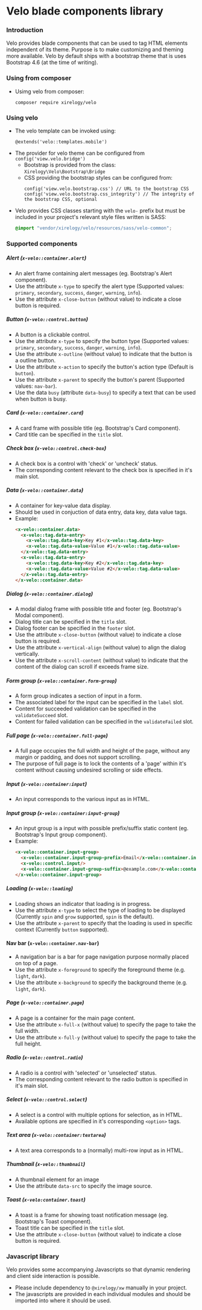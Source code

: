 # Velo blade components library

### Introduction

Velo provides blade components that can be used to tag HTML elements independent of its theme. Purpose is to make
customizing and theming more available. Velo by default ships with a bootstrap theme that is uses Bootstrap 4.6 (at the
time of writing).

### Using from composer

- Usimg velo from composer:
  ```
  composer require xirelogy/velo
  ```

### Using velo

- The velo template can be invoked using:
  ```
  @extends('velo::templates.mobile')
  ```
- The provider for velo theme can be configured from `config('view.velo.bridge')`
    - Bootstrap is provided from the class: `Xirelogy\Velo\Bootstrap\Bridge`
    - CSS providing the bootstrap styles can be configured from:
      ```
      config('view.velo.bootstrap.css') // URL to the bootstrap CSS
      config('view.velo.bootstrap.css_integrity') // The integrity of the bootstrap CSS, optional
      ```
- Velo provides CSS classes starting with the `velo-` prefix but must be included in your project's relevant style
  files written is SASS:
  ```scss
  @import "vendor/xirelogy/velo/resources/sass/velo-common";
  ```

### Supported components

##### Alert (`x-velo::container.alert`)

- An alert frame containing alert messages (eg. Bootstrap's Alert component).
- Use the attribute `x-type` to specify the alert type (Supported values: `primary`, `secondary`, `success`, `danger`, `warning`, `info`).
- Use the attribute `x-close-button` (without value) to indicate a close button is required.

##### Button (`x-velo::control.button`)

- A button is a clickable control.
- Use the attribute `x-type` to specify the button type (Supported values: `primary`, `secondary`, `success`, `danger`, `warning`, `info`).
- Use the attribute `x-outline` (without value) to indicate that the button is a outline button.
- Use the attribute `x-action` to specify the button's action type (Default is `button`).
- Use the attribute `x-parent` to specify the button's parent (Supported values: `nav-bar`).
- Use the data `busy` (attribute `data-busy`) to specify a text that can be used when button is busy.

##### Card (`x-velo::container.card`)

- A card frame with possible title (eg. Bootstrap's Card component).
- Card title can be specified in the `title` slot.

##### Check box (`x-velo::control.check-box`)

- A check box is a control with 'check' or 'uncheck' status.
- The corresponding content relevant to the check box is specified in it's main slot.

##### Data (`x-velo::container.data`)

- A container for key-value data display.
- Should be used in conjuction of data entry, data key, data value tags.
- Example:
  ```html
  <x-velo::container.data>
    <x-velo::tag.data-entry>
      <x-velo::tag.data-key>Key #1</x-velo::tag.data-key>
      <x-velo::tag.data-value>Value #1</x-velo::tag.data-value>
    </x-velo::tag.data-entry>
    <x-velo::tag.data-entry>
      <x-velo::tag.data-key>Key #2</x-velo::tag.data-key>
      <x-velo::tag.data-value>Value #2</x-velo::tag.data-value>
    </x-velo::tag.data-entry>
  </x-velo::container.data>
  ```

##### Dialog (`x-velo::container.dialog`)

- A modal dialog frame with possible title and footer (eg. Bootstrap's Modal component).
- Dialog title can be specified in the `title` slot.
- Dialog footer can be specified in the `footer` slot.
- Use the attribute `x-close-button` (without value) to indicate a close button is required.
- Use the attribute `x-vertical-align` (without value) to align the dialog vertically.
- Use the attribute `x-scroll-content` (without value) to indicate that the content of the dialog can scroll if exceeds frame size.

##### Form group (`x-velo::container.form-group`)

- A form group indicates a section of input in a form.
- The associated label for the input can be specified in the `label` slot.
- Content for succeeded validation can be specified in the `validateSucceed` slot.
- Content for failed validation can be specified in the `validateFailed` slot.

##### Full page (`x-velo::container.full-page`)

- A full page occupies the full width and height of the page, without any margin or padding, and does not support scrolling.
- The purpose of full page is to lock the contents of a 'page' within it's content without causing undesired scrolling or side effects.

##### Input (`x-velo::container:input`)

- An input corresponds to the various input as in HTML.

##### Input group (`x-velo::container:input-group`)

- An input group is a input with possible prefix/suffix static content (eg. Bootstrap's Input group component).
- Example:
  ```html
  <x-velo::container.input-group>
    <x-velo::container.input-group-prefix>Email</x-velo::container.input-group-prefix>
    <x-velo::control.input/>
    <x-velo::container.input-group-suffix>@example.com</x-velo::container.input-group-suffix>
  </x-velo::container.input-group>
  ```

##### Loading (`x-velo::loading`)

- Loading shows an indicator that loading is in progress.
- Use the attribute `x-type` to select the type of loading to be displayed (Currently `spin` and `grow` supported, `spin` is the default).
- Use the attribute `x-parent` to specify that the loading is used in specific context (Currently `button` supported).

#### Nav bar (`x-velo::container.nav-bar`)

- A navigation bar is a bar for page navigation purpose normally placed on top of a page.
- Use the attribute `x-foreground` to specify the foreground theme (e.g. `light`, `dark`).
- Use the attribute `x-background` to specify the background theme (e.g. `light`, `dark`).

##### Page (`x-velo::container.page`)

- A page is a container for the main page content.
- Use the attribute `x-full-x` (without value) to specify the page to take the full width.
- Use the attribute `x-full-y` (without value) to specify the page to take the full height.

##### Radio (`x-velo::control.radio`)

- A radio is a control with 'selected' or 'unselected' status.
- The corresponding content relevant to the radio button is specified in it's main slot.

##### Select (`x-velo::control.select`)

- A select is a control with multiple options for selection, as in HTML.
- Available options are specified in it's corresponding `<option>` tags.

##### Text area (`x-velo::container:textarea`)

- A text area corresponds to a (normally) multi-row input as in HTML.

##### Thumbnail (`x-velo::thumbnail`)

- A thumbnail element for an image
- Use the attribute `data-src` to specify the image source.

##### Toast (`x-velo:container.toast`)

- A toast is a frame for showing toast notification message (eg. Bootstrap's Toast component).
- Toast title can be specified in the `title` slot.
- Use the attribute `x-close-button` (without value) to indicate a close button is required.

### Javascript library

Velo provides some accompanying Javascripts so that dynamic rendering and client side interaction is possible.

- Please include dependency to `@xirelogy/xw` manually in your project.
- The javascripts are provided in each individual modules and should be imported into where it should be used.
